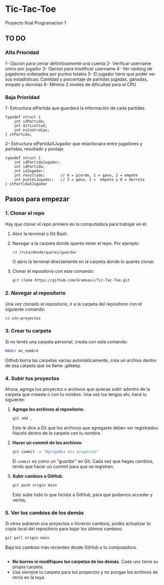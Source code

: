 # Tic-Tac-Toe

Proyecto final Programacion 1

## TO DO 
### Alta Prioridad
1- Opcion para cerrar definitivamente una cuenta
2- Verificar username unico por jugador 
3- Opcion para modificar username 
4- Ver ranking de jugadores ordenados por puntos totales 
5- El jugador tiene que poder ver sus estadísticas: Cantidad y porcentaje de partidas jugadas, ganadas, empate y derrotas
6- Minimo 2 niveles de dificultad para el CPU

### Baja Prioridad
1- Estructura stPartida que guardará la información de cada partidas
```
typedef struct {
	int idPartida;
	int dificultad;
	int esContraCpu;
} stPartida;

```
2- Estructura stPartidaXJugador que relactionara entre jugadores y partidas, resultado y puntaje
```
typedef struct {
    int idPartidaJugador;
    int idPartida;
    int idJugador;
    int resultado;       // 0 = pierde, 1 = gana, 2 = empate
    int puntosJugador;   // 3 = gana, 1 =  empate y 0 = derrota
} stPartidaXJugador
```

## Pasos para empezar

### 1. **Clonar el repo**

Hay que clonar el repo primero en la computadora para trabajar en él.

1. Abrir la terminal o Git Bash.
2. Navegar a la carpeta donde querés tener el repo. Por ejemplo:

   ```bash
   cd /ruta/donde/queres/guardar
   ```
   O abris la terminal directamente en la carpeta donde lo querés clonar.

3. Clonar el repositorio con este comando:

   ```bash
   git clone https://github.com/Gramsoul/Tic-Tac-Toe.git
   ```

### 2. **Navegar al repositorio**

Una vez clonado el repositorio, ir a la carpeta del repositorio con el siguiente comando:

```bash
cd utn-proyectos
```

### 3. **Crear tu carpeta**

Si no tenés una carpeta personal, creala con este comando:

```bash
mkdir mi_nombre
```
Github borra las carpetas vacias automáticamente, crea un archivo dentro de esa carpeta que se llame .gitkeep

### 4. **Subir tus proyectos**

Ahora, agrega tus proyectos o archivos que quieras subir adentro de la carpeta que creaste o con tu nombre. Una vez los tengas ahí, hace lo siguiente:

1. **Agrega los archivos al repositorio**:

   ```bash
   git add .
   ```

   Esto le dice a Git que los archivos que agregaste deben ser registrados. Hacelo dentro de la carpeta con tu nombre.

2. **Hacer un commit de los archivos**:

   ```bash
   git commit -m "Agregados mis proyectos"
   ```

   El `commit` es como un "guardar" en Git. Cada vez que hagas cambios, tenés que hacer un commit para que se registren.

3. **Subir cambios a GitHub**:

   ```bash
   git push origin main
   ```

   Esto sube todo lo que hiciste a GitHub, para que podamos acceder y verlos.

### 5. **Ver los cambios de los demás**

Si otros subieron sus proyectos o hicieron cambios, podés actualizar tu copia local del repositorio para bajar los últimos cambios:

```bash
git pull origin main
```

Baja los cambios más recientes desde GitHub a tu computadora.


## 

- **No borres ni modifiques las carpetas de los demás**. Cada uno tiene su propia carpeta.
- Usa siempre tu carpeta para tus proyectos y no pongas los archivos de otros en la tuya.



